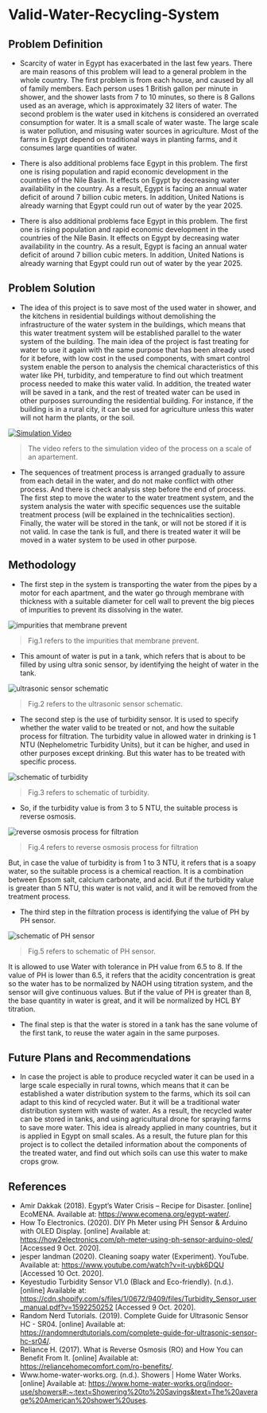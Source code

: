 # Valid-Water-Recycling-System
## Problem Definition
* Scarcity of water in Egypt has exacerbated in the last few years. There are main reasons of this problem will lead to a general problem in the whole country. The first problem is from each house, and caused by all of family members. Each person uses 1 British gallon per minute in shower, and the shower lasts from 7 to 10 minutes, so there is 8 Gallons used as an average, which is approximately 32 liters of water. The second problem is the water used in kitchens is considered an overrated consumption for water. It is a small scale of water waste. The large scale is water pollution, and misusing water sources in agriculture. Most of the farms in Egypt depend on traditional ways in planting farms, and it consumes large quantities of water.

* There is also additional problems face Egypt in this problem. The first one is rising population and rapid economic development in the countries of the Nile Basin. It effects on Egypt by decreasing water availability in the country. As a result, Egypt is facing an annual water deficit of around 7 billion cubic meters. In addition, United Nations is already warning that Egypt could run out of water by the year 2025.

* There is also additional problems face Egypt in this problem. The first one is rising population and rapid economic development in the countries of the Nile Basin. It effects on Egypt by decreasing water availability in the country. As a result, Egypt is facing an annual water deficit of around 7 billion cubic meters. In addition, United Nations is already warning that Egypt could run out of water by the year 2025.

## Problem Solution
* The idea of this project is to save most of the used water in shower, and the kitchens in residential buildings without demolishing the infrastructure of the water system in the buildings, which means that this water treatment system will be established parallel to the water system of the building. The main idea of the project is fast treating for water to use it again with the same purpose that has been already used for it before, with low cost in the used components, with smart control system enable the person to analysis the chemical characteristics of this water like PH, turbidity, and temperature to find out which treatment process needed to make this water valid. In addition, the treated water will be saved in a tank, and the rest of treated water can be used in other purposes surrounding the residential building. For instance, if the building is in a rural city, it can be used for agriculture unless this water will not harm the plants, or the soil.

[![Simulation Video](https://img.youtube.com/vi/VID/0.jpg)](https://www.youtube.com/watch?v=VID)

> The video refers to the simulation video of the process on a scale of an apartement.

*	The sequences of treatment process is arranged gradually to assure from each detail in the water, and do not make conflict with other process. And there is check analysis step before the end of process. The first step to move the water to the water treatment system, and the system analysis the water with specific sequences use the suitable treatment process (will be explained in the technicalities section). Finally, the water will be stored in the tank, or will not be stored if it is not valid. In case the tank is full, and there is treated water it will be moved in a water system to be used in other purpose.

## Methodology
* The first step in the system is transporting the water from the pipes by a motor for each apartment, and the water go through membrane with thickness with a suitable diameter for cell wall to prevent the big pieces of impurities to prevent its dissolving in the water. 

![impurities that membrane prevent](/images/logo.png)

> Fig.1 refers to the impurities that membrane prevent.

* This amount of water is put in a tank, which refers that is about to be filled by using ultra sonic sensor, by identifying the height of water in the tank.

![ultrasonic sensor schematic](/images/logo.png)

> Fig.2 refers to the ultrasonic sensor schematic.

* The second step is the use of turbidity sensor. It is used to specify whether the water valid to be treated or not, and how the suitable process for filtration. The turbidity value in allowed water in drinking is 1 NTU (Nephelometric Turbidity Units), but it can be higher, and used in other purposes except drinking. But this water has to be treated with specific process.

![schematic of turbidity](/images/logo.png)

> Fig.3 refers to schematic of turbidity.

* So, if the turbidity value is from 3 to 5 NTU, the suitable process is reverse osmosis.

![reverse osmosis process for filtration](/images/logo.png)

> Fig.4 refers to reverse osmosis process for filtration

 But, in case the value of turbidity is from 1 to 3 NTU, it refers that is a soapy water, so the suitable process is a chemical reaction. It is a combination between Epsom salt, calcium carbonate, and acid. But if the turbidity value is greater than 5 NTU, this water is not valid, and it will be removed from the treatment process.
 
 * The third step in the filtration process is identifying the value of PH by PH sensor.
 
 ![schematic of PH sensor](/images/logo.png)
 
 > Fig.5 refers to schematic of PH sensor.
 
It is allowed to use Water with tolerance in PH value from 6.5 to 8. If the value of PH is lower than 6.5, it refers that the acidity concentration is great so the water has to be normalized by NAOH using titration system, and the sensor will give continuous values. But if the value of PH is greater than 8, the base quantity in water is great, and it will be normalized by HCL BY titration.

* The final step is that the water is stored in a tank has the sane volume of the first tank, to reuse the water again in the same purposes.

## Future Plans and Recommendations
* In case the project is able to produce recycled water it can be used in a large scale especially in rural towns, which means that it can be established a water distribution system to the farms, which its soil can adapt to this kind of recycled water. But it will be a traditional water distribution system with waste of water. As a result, the recycled water can be stored in tanks, and using agricultural drone for spraying farms to save more water. This idea is already applied in many countries, but it is applied in Egypt on small scales. As a result, the future plan for this project is to collect the detailed information about the components of the treated water, and find out which soils can use this water to make crops grow.

## References
* Amir Dakkak (2018). Egypt’s Water Crisis – Recipe for Disaster. [online] EcoMENA. Available at: https://www.ecomena.org/egypt-water/.
* How To Electronics. (2020). DIY Ph Meter using PH Sensor & Arduino with OLED Display. [online] Available at: https://how2electronics.com/ph-meter-using-ph-sensor-arduino-oled/ [Accessed 9 Oct. 2020].
* jesper landman (2020). Cleaning soapy water (Experiment). YouTube. Available at: https://www.youtube.com/watch?v=it-uybk6DQU [Accessed 10 Oct. 2020].
* Keyestudio Turbidity Sensor V1.0 (Black and Eco-friendly). (n.d.). [online] Available at: https://cdn.shopify.com/s/files/1/0672/9409/files/Turbidity_Sensor_user_manual.pdf?v=1592250252 [Accessed 9 Oct. 2020].
* Random Nerd Tutorials. (2019). Complete Guide for Ultrasonic Sensor HC - SR04. [online] Available at: https://randomnerdtutorials.com/complete-guide-for-ultrasonic-sensor-hc-sr04/.
* Reliance H. (2017). What is Reverse Osmosis (RO) and How You can Benefit From It. [online] Available at: https://reliancehomecomfort.com/ro-benefits/.
* Www.home-water-works.org. (n.d.). Showers | Home Water Works. [online] Available at: https://www.home-water-works.org/indoor-use/showers#:~:text=Showering%20to%20Savings&text=The%20average%20American%20shower%20uses.
